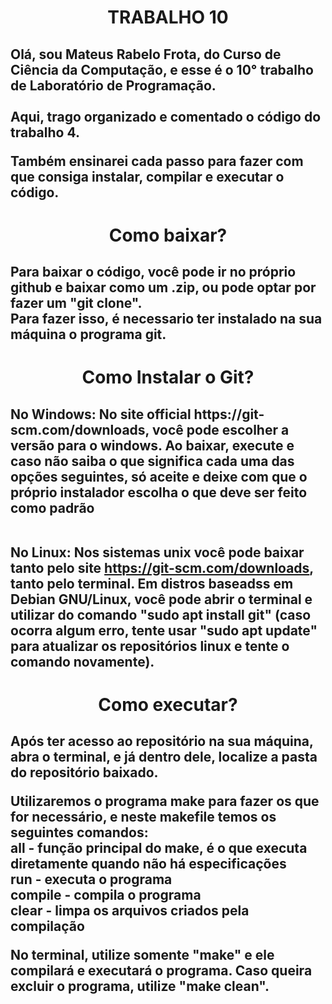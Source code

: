 <h1 align="center"> TRABALHO 10 </h1>

<h2>Olá, sou Mateus Rabelo Frota, do Curso de Ciência da Computação, e esse é o 10° trabalho de Laboratório de Programação.<br><br>
Aqui, trago organizado e comentado o código do trabalho 4.<br>

Também ensinarei cada passo para fazer com que consiga instalar, compilar e executar o código.</h2>

<h1 align="center"> Como baixar? </h1>

<h2>Para baixar o código, você pode ir no próprio github e baixar como um .zip, ou pode optar por fazer um "git clone".<br>
Para fazer isso, é necessario ter instalado na sua máquina o programa git.</h2>

<h1 align="center"> Como Instalar o Git? </h1>

<h2> No Windows: No site official https://git-scm.com/downloads, você pode escolher a versão para o windows. Ao baixar, execute e caso não saiba o que significa cada uma das opções seguintes, só aceite e deixe com que o próprio instalador escolha o que deve ser feito como padrão<br><br>

No Linux: Nos sistemas unix você pode baixar tanto pelo site https://git-scm.com/downloads, tanto pelo terminal. Em distros baseadss em Debian GNU/Linux, você pode abrir o terminal e utilizar do comando "sudo apt install git" (caso ocorra algum erro, tente usar "sudo apt update" para atualizar os repositórios linux e tente o comando novamente).</h2>

<h1 align="center"> Como executar? </h1>

<h2> Após ter acesso ao repositório na sua máquina, abra o terminal, e já dentro dele, localize a pasta do repositório baixado.


Utilizaremos o programa make para fazer os que for necessário, e neste makefile temos os seguintes comandos:<br>
    all - função principal do make, é o que executa diretamente quando não há especificações <br>
    run - executa o programa<br>
    compile - compila o programa<br>
    clear - limpa os arquivos criados pela compilação<br>

No terminal, utilize somente "make" e ele compilará e executará o programa. Caso queira excluir o programa, utilize "make clean".</h2>

